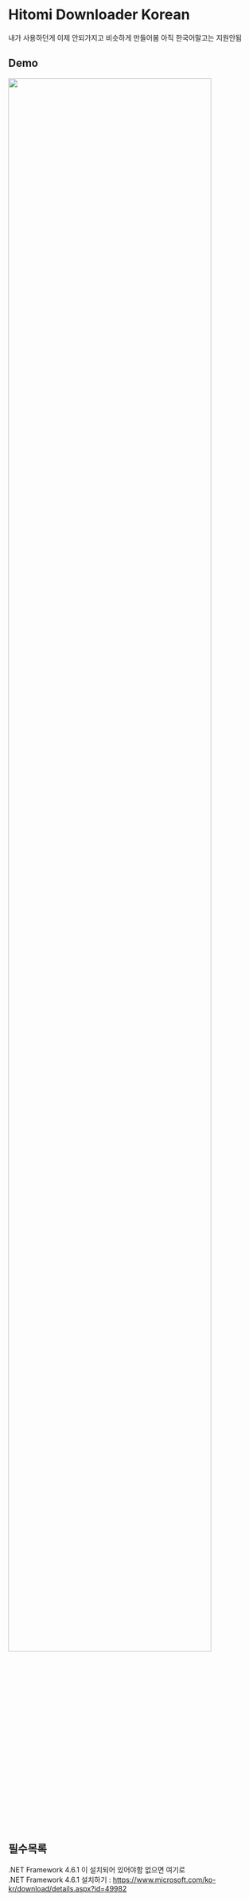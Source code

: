 # Hitomi Downloader Korean
내가 사용하던게 이제 안되가지고 비슷하게 만들어봄 아직 한국어말고는 지원안됨

## Demo
<img src="https://github.com/jungjin0003/hitomi-downloader-KR/blob/master/img/image.PNG" width="90%"></img>

## 필수목록
.NET Framework 4.6.1 이 설치되어 있어야함 없으면 여기로<br>
.NET Framework 4.6.1 설치하기 : <https://www.microsoft.com/ko-kr/download/details.aspx?id=49982>
